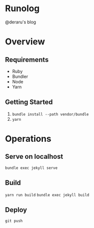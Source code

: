 # Runolog

@deraru's blog

# Overview

## Requirements

- Ruby
- Bundler
- Node
- Yarn

## Getting Started

1. `bundle install --path vendor/bundle`
1. `yarn`

# Operations

## Serve on localhost

`bundle exec jekyll serve`

## Build

`yarn run build`
`bundle exec jekyll build`

## Deploy

`git push`
